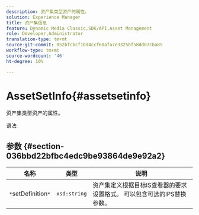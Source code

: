 ```yaml
---
description: 资产集类型资产的属性。
solution: Experience Manager
title: 资产集信息
feature: Dynamic Media Classic,SDK/API,Asset Management
role: Developer,Administrator
translation-type: tm+mt
source-git-commit: 052bfcbcf1bd4ccf60afa7e3325bf58dd07cba85
workflow-type: tm+mt
source-wordcount: '46'
ht-degree: 10%

---
```



# AssetSetInfo{#assetsetinfo}

资产集类型资产的属性。

语法

## 参数 {#section-036bbd22bfbc4edc9be93864de9e92a2}

| 名称 | 类型 | 说明 |
|---|---|---|
| `*`setDefinition`*` | `xsd:string` | 资产集定义根据目标IS查看器的要求设置格式。 可以包含可选的IPS替换参数。 |

